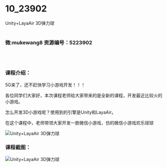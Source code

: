 # 10_23902
Unity+LayaAir 3D弹力球
<br/></br>
<h3>微:mukewang8 资源编号：5223902</h3>
<br/></br>
<h3>课程介绍：</h3>
<p>5G来了，还不赶快学习小游戏开发！！！</p>
<p>各位同学们大家好，本次课程老师给大家带来的是全新的课程，开发最近比较火的小游戏。</p>
<p>怎么开发3D小游戏呢？使用到的引擎是Unity和LayaAir。</p>
<p>在这个课程中，老师带领大家开发一款微信小游戏，仿的微信小游戏欢乐球球</p>
<p><img src="https://www.ko996.com/wp-content/uploads/img/2022/04/1-90.png" alt="Unity+LayaAir 3D弹力球"></p>
<div class="info-desc">
<h3>课程截图：</h3>
<p><img src="https://www.ko996.com/wp-content/uploads/img/2022/04/2-77.png" alt="Unity+LayaAir 3D弹力球"></p>


			
</div>
